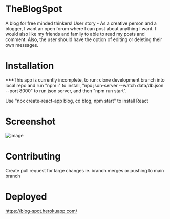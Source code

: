 # TheBlogSpot
A blog for free minded thinkers!
User story - As a creative person and a blogger, I want an open forum where I can post about anything I want. I would also like my friends and family to able to read my posts and comment. Also, the user should have the option of editing or deleting their own messages.

# Installation
***This app is currently incomplete, to run: clone development branch into local repo and run "npm i" to install, "npx json-server --watch data/db.json --port 8000" to run json server, and then "npm run start".

Use "npx create-react-app blog, cd blog, npm start" to install React

# Screenshot
![image](https://github.com/ggruiz7/theblogspot/blob/main/screenshot(34).png)

# Contributing
Create pull request for large changes ie. branch merges or pushing to main branch

# Deployed
https://blog-spot.herokuapp.com/
